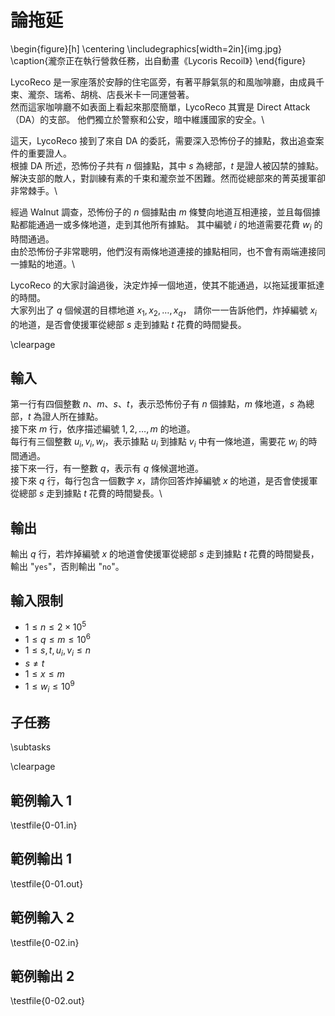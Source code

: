 # 論拖延

\begin{figure}[h]
\centering
\includegraphics[width=2in]{img.jpg}
\caption{瀧奈正在執行營救任務，出自動畫《Lycoris Recoil》}
\end{figure}

LycoReco 是一家座落於安靜的住宅區旁，有著平靜氣氛的和風咖啡廳，由成員千束、瀧奈、瑞希、胡桃、店長米卡一同運營著。\
然而這家咖啡廳不如表面上看起來那麼簡單，LycoReco 其實是 Direct Attack（DA）的支部。
他們獨立於警察和公安，暗中維護國家的安全。\

這天，LycoReco 接到了來自 DA 的委託，需要深入恐怖份子的據點，救出追查案件的重要證人。\
根據 DA 所述，恐怖份子共有 $n$ 個據點，其中 $s$ 為總部，$t$ 是證人被囚禁的據點。\
解決支部的敵人，對訓練有素的千束和瀧奈並不困難。然而從總部來的菁英援軍卻非常棘手。\

經過 Walnut 調查，恐怖份子的 $n$ 個據點由 $m$ 條雙向地道互相連接，並且每個據點都能通過一或多條地道，走到其他所有據點。
其中編號 $i$ 的地道需要花費 $w_i$ 的時間通過。\
由於恐怖份子非常聰明，他們沒有兩條地道連接的據點相同，也不會有兩端連接同一據點的地道。\

LycoReco 的大家討論過後，決定炸掉一個地道，使其不能通過，以拖延援軍抵達的時間。\
大家列出了 $q$ 個候選的目標地道 $x_1, x_2, \dots, x_q$，
請你一一告訴他們，炸掉編號 $x_i$ 的地道，是否會使援軍從總部 $s$ 走到據點 $t$ 花費的時間變長。

\clearpage

## 輸入

第一行有四個整數 $n$、$m$、$s$、$t$，表示恐怖份子有 $n$ 個據點，$m$ 條地道，$s$ 為總部，$t$ 為證人所在據點。\
接下來 $m$ 行，依序描述編號 $1, 2, \dots, m$ 的地道。\
每行有三個整數 $u_i, v_i, w_i$，表示據點 $u_i$ 到據點 $v_i$ 中有一條地道，需要花 $w_i$ 的時間通過。\
接下來一行，有一整數 $q$，表示有 $q$ 條候選地道。\
接下來 $q$ 行，每行包含一個數字 $x$，請你回答炸掉編號 $x$ 的地道，是否會使援軍從總部 $s$ 走到據點 $t$ 花費的時間變長。\

## 輸出

輸出 $q$ 行，若炸掉編號 $x$ 的地道會使援軍從總部 $s$ 走到據點 $t$ 花費的時間變長，輸出 "`yes`"，否則輸出 "`no`"。

## 輸入限制
 - $1 \le n \leq 2 \times 10^5$
 - $1 \le q \le m \le 10^6$
 - $1 \le s, t, u_i, v_i \le n$
 - $s \ne t$
 - $1 \le x \le m$
 - $1 \le w_i \le 10^9$

## 子任務
\subtasks

\clearpage

## 範例輸入 1
\testfile{0-01.in}

## 範例輸出 1
\testfile{0-01.out}

## 範例輸入 2
\testfile{0-02.in}

## 範例輸出 2
\testfile{0-02.out}
